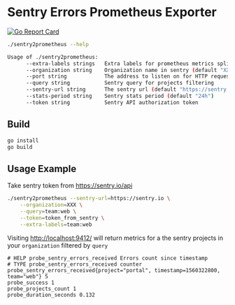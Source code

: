 # Sentry Errors Prometheus Exporter 

[![Go Report Card](https://goreportcard.com/badge/github.com/nonamenix/sentry2prometheus)](https://goreportcard.com/report/github.com/nonamenix/sentry2prometheus)

```bash
./sentry2prometheus --help

Usage of ./sentry2prometheus:
      --extra-labels strings   Extra labels for prometheus metrics splitted by ':'
      --organization string    Organization name in sentry (default "XXX")
      --port string            The address to listen on for HTTP requests. (default ":9412")
      --query string           Sentry query for projects filtering
      --sentry-url string      The sentry url (default "https://sentry.io")
      --stats-period string    Sentry stats period (default "24h")
      --token string           Sentry API authorization token

```

## Build

```bash
go install
go build
```

## Usage Example

Take sentry token from https://sentry.io/api

```bash
./sentry2prometheus --sentry-url=https://sentry.io \
    --organization=XXX \
    --query=team:web \
    --token=token_from_sentry \
    --extra-labels=team:web
```

Visiting [http://localhost:9412/](http://localhost:9412/) will return metrics for a the sentry projects in your `organization` filtered by `query`

```text
# HELP probe_sentry_errors_received Errors count since timestamp
# TYPE probe_sentry_errors_received counter
probe_sentry_errors_received{project="portal", timestamp=1560322800, team="web"} 5
probe_success 1
probe_projects_count 1
probe_duration_seconds 0.132
```
